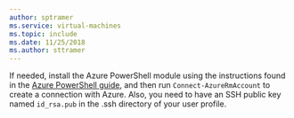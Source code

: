 ```yaml
---
author: sptramer
ms.service: virtual-machines
ms.topic: include
ms.date: 11/25/2018
ms.author: sttramer
---
```

If needed, install the Azure PowerShell module using the instructions found in the [Azure PowerShell guide](https://docs.microsoft.com/powershell/azureps-cmdlets-docs/), and then run `Connect-AzureRmAccount` to create a connection with Azure. Also, you need to have an SSH public key named `id_rsa.pub` in the .ssh directory of your user profile.
